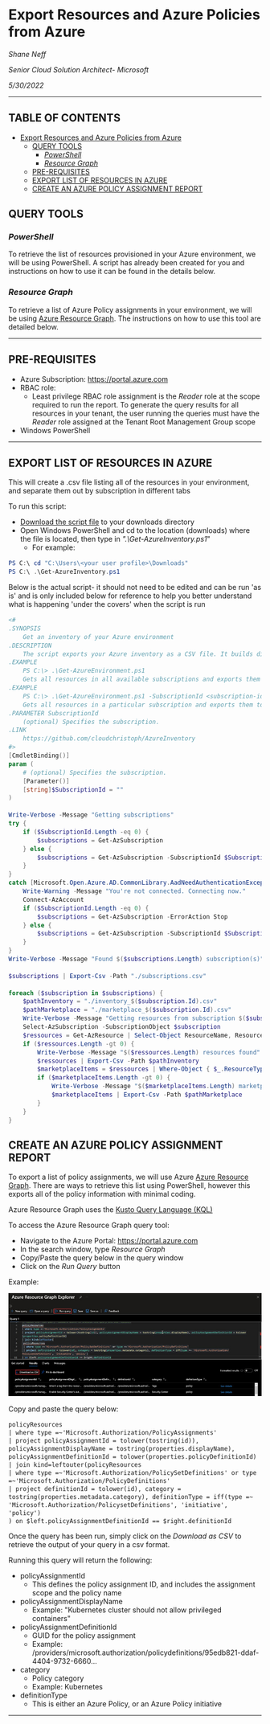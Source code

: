 # Export Resources and Azure Policies from Azure

*Shane Neff*

*Senior Cloud Solution Architect- Microsoft*

*5/30/2022*

---

## TABLE OF CONTENTS

- [Export Resources and Azure Policies from Azure](#export-resources-and-azure-policies-from-azure)
  - [QUERY TOOLS](#query-tools)
    - [*PowerShell*](#powershell)
    - [*Resource Graph*](#resource-graph)
  - [PRE-REQUISITES](#pre-requisites)
  - [EXPORT LIST OF RESOURCES IN AZURE](#export-list-of-resources-in-azure)
  - [CREATE AN AZURE POLICY ASSIGNMENT REPORT](#create-an-azure-policy-assignment-report)


## QUERY TOOLS

### *PowerShell*

To retrieve the list of resources provisioned in your Azure environment, we will be using PowerShell. A script has already been created for you and instructions on how to use it can be found in the details below. 

### *Resource Graph*
To retrieve a list of Azure Policy assignments in your environment, we will be using [Azure Resource Graph](https://docs.microsoft.com/en-us/azure/governance/resource-graph/). The instructions on how to use this tool are detailed below.

---

## PRE-REQUISITES

- Azure Subscription: https://portal.azure.com
- RBAC role:
    - Least privilege RBAC role assignment is the *Reader* role at the scope required to run the report. To generate the query results for all resources in your tenant, the user running the queries must have the *Reader* role assigned at the Tenant Root Management Group scope
- Windows PowerShell

---

## EXPORT LIST OF RESOURCES IN AZURE
This will create a .csv file listing all of the resources in your environment, and separate them out by subscription in different tabs

To run this script:
- [Download the script file](https://github.com/nanigan/nanigan/blob/main/Scripts/Get-AzureInventory.ps1) to your downloads directory
- Open Windows PowerShell and cd to the location (downloads) where the file is located, then type in *".\Get-AzureInventory.ps1*"
    - For example:

```powershell
PS C:\ cd "C:\Users\<your user profile>\Downloads"
PS C:\ .\Get-AzureInventory.ps1
```
Below is the actual script- it should not need to be edited and can be run 'as is' and is only included below for reference to help you better understand what is happening 'under the covers' when the script is run

```powershell
<#
.SYNOPSIS
    Get an inventory of your Azure environment
.DESCRIPTION
    The script exports your Azure inventory as a CSV file. It builds different CSV files for each subscription with resources. 
.EXAMPLE
    PS C:\> .\Get-AzureEnvironment.ps1
    Gets all resources in all available subscriptions and exports them to CSV files
.EXAMPLE
    PS C:\> .\Get-AzureEnvironment.ps1 -SubscriptionId <subscription-id>
    Gets all resources in a particular subscription and exports them to CSV files
.PARAMETER SubscriptionId
    (optional) Specifies the subscription.
.LINK
    https://github.com/cloudchristoph/AzureInventory
#>
[CmdletBinding()]
param (
    # (optional) Specifies the subscription.
    [Parameter()]
    [string]$SubscriptionId = ""
)

Write-Verbose -Message "Getting subscriptions"
try {
    if ($SubscriptionId.Length -eq 0) {
        $subscriptions = Get-AzSubscription
    } else {
        $subscriptions = Get-AzSubscription -SubscriptionId $SubscriptionId
    }    
}
catch [Microsoft.Open.Azure.AD.CommonLibrary.AadNeedAuthenticationException] { 
    Write-Warning -Message "You're not connected. Connecting now."
    Connect-AzAccount
    if ($SubscriptionId.Length -eq 0) {
        $subscriptions = Get-AzSubscription -ErrorAction Stop
    } else {
        $subscriptions = Get-AzSubscription -SubscriptionId $SubscriptionId -ErrorAction Stop
    }    
}
Write-Verbose -Message "Found $($subscriptions.Length) subscription(s)"

$subscriptions | Export-Csv -Path "./subscriptions.csv"

foreach ($subscription in $subscriptions) {
    $pathInventory = "./inventory_$($subscription.Id).csv"
    $pathMarketplace = "./marketplace_$($subscription.Id).csv"
    Write-Verbose -Message "Getting resources from subscription $($subscription.Name)"
    Select-AzSubscription -SubscriptionObject $subscription
    $ressources = Get-AzResource | Select-Object ResourceName, ResourceGroupName, ResourceType, Sku
    if ($ressources.Length -gt 0) {
        Write-Verbose -Message "$($ressources.Length) resources found"
        $ressources | Export-Csv -Path $pathInventory
        $marketplaceItems = $ressources | Where-Object { $_.ResourceType -notlike "Microsoft.*" } 
        if ($marketplaceItems.Length -gt 0) {
            Write-Verbose -Message "$($marketplaceItems.Length) marketplace resources found"
            $marketplaceItems | Export-Csv -Path $pathMarketplace
        }
    }
}
```

## CREATE AN AZURE POLICY ASSIGNMENT REPORT
To export a list of policy assignments, we will use Azure [Azure Resource Graph](https://docs.microsoft.com/en-us/azure/governance/resource-graph/). There are ways to retrieve this list using PowerShell, however this exports all of the policy information with minimal coding.

Azure Resource Graph uses the [Kusto Query Language (KQL)](https://docs.microsoft.com/en-us/azure/data-explorer/data-explorer-overview)

To access the Azure Resource Graph query tool:
- Navigate to the Azure Portal: https://portal.azure.com
- In the search window, type *Resource Graph*
- Copy/Paste the query below in the query window
- Click on the *Run Query* button

Example:

![image](images/azure-resource-graph.jpg)

Copy and paste the query below:

```k
policyResources
| where type =~'Microsoft.Authorization/PolicyAssignments'
| project policyAssignmentId = tolower(tostring(id)), policyAssignmentDisplayName = tostring(properties.displayName), policyAssignmentDefinitionId = tolower(properties.policyDefinitionId)
| join kind=leftouter(policyResources
| where type =~'Microsoft.Authorization/PolicySetDefinitions' or type =~'Microsoft.Authorization/PolicyDefinitions'
| project definitionId = tolower(id), category = tostring(properties.metadata.category), definitionType = iff(type =~ 'Microsoft.Authorization/PolicysetDefinitions', 'initiative', 'policy')
) on $left.policyAssignmentDefinitionId == $right.definitionId
```
Once the query has been run, simply click on the *Download as CSV* to retrieve the output of your query in a csv format.

Running this query will return the following:

- policyAssignmentId
    - This defines the policy assignment ID, and includes the assignment scope and the policy name
- policyAssignmentDisplayName
    - Example: "Kubernetes cluster should not allow privileged containers"
- policyAssignmentDefinitionId
    - GUID for the policy assignment
    - Example: /providers/microsoft.authorization/policydefinitions/95edb821-ddaf-4404-9732-6660...
- category
    - Policy category
    - Example: Kubernetes
- definitionType
    - This is either an Azure Policy, or an Azure Policy initiative

---
